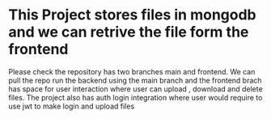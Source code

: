 # This Project stores files in mongodb and we can retrive the file form the frontend
<p>Please check the repository has two branches main and frontend. We can pull the repo run the backend using the main branch and the frontend brach has space for user interaction where user can upload , download and delete files. The project also has auth login integration where user would require to use jwt to make login and upload files</p>
